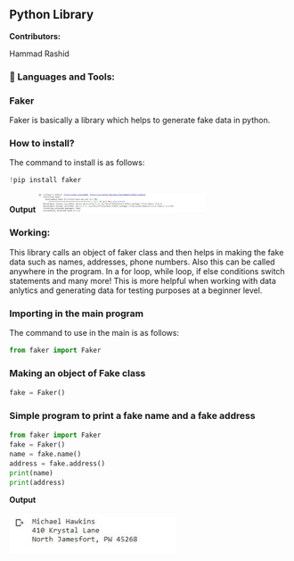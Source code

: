 ## Python Library

**Contributors:**

Hammad Rashid

### :hammer: Languages and Tools:
### Faker

Faker is basically a library which helps to generate fake data in python. 

### How to install?

The command to install is as follows:
```python
!pip install faker
```

**Output**
<img src="https://github.com/Hammad1007/Python-Codes/blob/Faker/Faker/img/img.jpg" style="display: inline-block; margin: 0 auto; max-width: 300px">
  
### Working:
This library calls an object of faker class and then helps in making the fake data such as names, addresses, phone numbers. Also this can be called anywhere in the program. In a for loop, while loop, if else conditions switch statements and many more!
This is more helpful when working with data anlytics and generating data for testing purposes at a beginner level.

### Importing in the main program

The command to use in the main is as follows:
```python
from faker import Faker
```

### Making an object of Fake class

```python
fake = Faker()
```
### Simple program to print a fake name and a fake address

```python
from faker import Faker
fake = Faker()
name = fake.name()
address = fake.address()
print(name)
print(address)
```
**Output**

<img src="https://github.com/Hammad1007/Python-Codes/blob/Faker/Faker/img/out.jpg" style="display: inline-block; margin: 0 auto; max-width: 300px">
